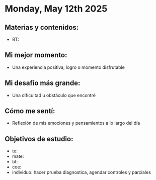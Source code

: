 # Monday, May 12th 2025

## Materias y contenidos:
- BT: 
## Mi mejor momento:
- Una experiencia positiva, logro o momento disfrutable

## Mi desafío más grande:
- Una dificultad u obstáculo que encontré

## Cómo me sentí:
- Reflexión de mis emociones y pensamientos a lo largo del día

## Objetivos de estudio:
- te:
- mate: 
- bt:
- coe:
- individuo: hacer prueba diagnostica, agendar controles y parciales
